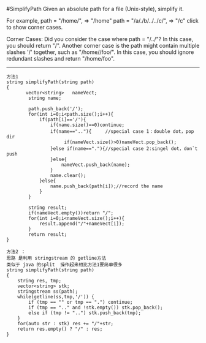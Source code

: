 #SimplifyPath
Given an absolute path for a file (Unix-style), simplify it.

For example,
path = "/home/", => "/home"
path = "/a/./b/../../c/", => "/c"
click to show corner cases.

Corner Cases:
Did you consider the case where path = "/../"?
In this case, you should return "/".
Another corner case is the path might contain multiple slashes '/' together, such as "/home//foo/".
In this case, you should ignore redundant slashes and return "/home/foo".



---



```
方法1
string simplifyPath(string path) 
{
       vector<string>   nameVect;
        string name;
    
        path.push_back('/');
        for(int i=0;i<path.size();i++){
            if(path[i]=='/'){
                if(name.size()==0)continue;
                if(name==".."){     //special case 1：double dot，pop dir
                     if(nameVect.size()>0)nameVect.pop_back();
                }else if(name=="."){//special case 2:singel dot，don`t push
                }else{          
                    nameVect.push_back(name);
                }
                name.clear();
            }else{
                name.push_back(path[i]);//record the name
            }
        }
    
        string result;
        if(nameVect.empty())return "/";
        for(int i=0;i<nameVect.size();i++){
            result.append("/"+nameVect[i]);
        }
        return result;
}
```

```
方法2 ：
思路 是利用 stringstream 的 getline方法 
类似于 java 的split  操作起来相比方法1要简单很多
string simplifyPath(string path)
{
    string res, tmp;
    vector<string> stk;
    stringstream ss(path);
    while(getline(ss,tmp,'/')) {
        if (tmp == "" or tmp == ".") continue;
        if (tmp == ".." and !stk.empty()) stk.pop_back();
        else if (tmp != "..") stk.push_back(tmp);
    }
    for(auto str : stk) res += "/"+str;
    return res.empty() ? "/" : res;
}
```